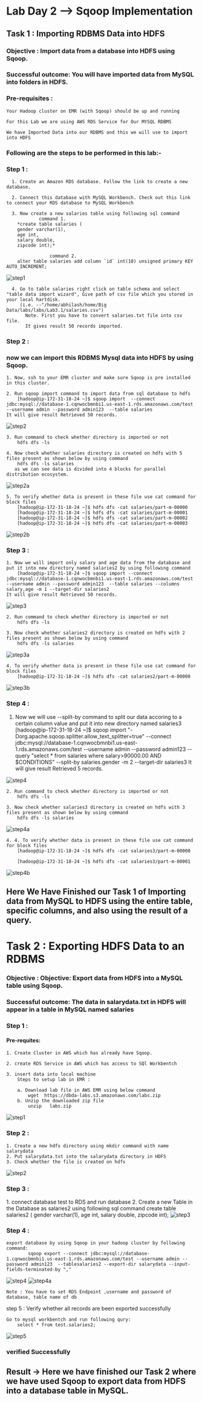 <h1>Lab Day 2 --> Sqoop Implementation</h1>

<h2>Task 1 : Importing RDBMS Data into HDFS</h2>

<h3>Objective : Import data from a database into HDFS using Sqoop.</h3>

<h3>Successful outcome: You will have imported data from MySQL into folders in HDFS.</h3>

<h3>Pre-requisites : </h3>
    
    Your Hadoop cluster on EMR (with Sqoop) should be up and running
    
    For this Lab we are using AWS RDS Service for Our MYSQL RDBMS
    
    We have Imported Data into our RDBMS and this we will use to import into HDFS
    
<h3>Following are the steps to be performed in this lab:-  </h3>
<h3>Step 1 :  </h3>
      
      1. Create an Amazon RDS database. Follow the link to create a new database.
      
      2. Connect this database with MySQL Workbench. Check out this link to connect your RDS database to MySQL Workbench
      
      3. Now create a new salaries table using following sql command
                command 1.
		*create table salaries (
		gender varchar(1),
		age int,
		salary double,
		zipcode int);*

            		command 2.
		alter table salaries add column `id` int(10) unsigned primary KEY AUTO_INCREMENT;
    
 
<img src="images_day2/task1-images/step1.png" alt="step1"> 

      4. Go to table salaries right click on table schema and select "table data import wizard", Give path of csv file which you stored in your local hartdisk.
         (i.e. --"/home/abhilash/home/Big Data/labs/labs/Lab3.1/salaries.csv") 
	       Note. First you have to convert salaries.txt file into csv file.
	       It gives result 50 records imported.
         

<h3>Step 2 :  </h3>

<h3> now we can import this RDBMS Mysql data into HDFS by using Sqoop.</h3>
	
	1. Now, ssh to your EMR cluster and make sure Sqoop is pre installed in this cluster.

	2. Run sqoop import command to import data from sql database to hdfs
		[hadoop@ip-172-31-18-24 ~]$ sqoop import  --connect jdbc:mysql://database-1.cqnwocbmnbi1.us-east-1.rds.amazonaws.com/test --username admin --password admin123  --table salaries
    It will give result Retrieved 50 records.
    
<img src="images_day2/task1-images/step2.png" alt="step2"> 

	3. Run command to check whether directory is imported or not 
		hdfs dfs -ls
	
	4. Now check whether salaries directory is created on hdfs with 5 files present as shown below by using command
		hdfs dfs -ls salaries
	   as we can see data is divided into 4 blocks for parallel distribution ecosystem.
	
<img src="images_day2/task1-images/step2a.png" alt="step2a"> 
	
	5. To verify whether data is present in these file use cat command for block files
		[hadoop@ip-172-31-18-24 ~]$ hdfs dfs -cat salaries/part-m-00000
		[hadoop@ip-172-31-18-24 ~]$ hdfs dfs -cat salaries/part-m-00001
		[hadoop@ip-172-31-18-24 ~]$ hdfs dfs -cat salaries/part-m-00002
		[hadoop@ip-172-31-18-24 ~]$ hdfs dfs -cat salaries/part-m-00003
		
<img src="images_day2/task1-images/step2b.png" alt="step2b"> 

<h3>Step 3 :  </h3>

	1. Now we will import only salary and age data from the database and put it into new directory named salaries2 by using following command
		[hadoop@ip-172-31-18-24 ~]$ sqoop import --connect jdbc:mysql://database-1.cqnwocbmnbi1.us-east-1.rds.amazonaws.com/test --username admin --password admin123  --table salaries --columns salary,age -m 1 --target-dir salaries2
    It will give result Retrieved 50 records.
    

<img src="images_day2/task1-images/step3.png" alt="step3"> 
	
	2. Run command to check whether directory is imported or not 
		hdfs dfs -ls

	3. Now check whether salaries2 directory is created on hdfs with 2 files present as shown below by using command
		hdfs dfs -ls salaries
		

<img src="images_day2/task1-images/step3a.png" alt="step3a"> 

	4. To verify whether data is present in these file use cat command for block files
		[hadoop@ip-172-31-18-24 ~]$ hdfs dfs -cat salaries2/part-m-00000
		

<img src="images_day2/task1-images/step3b.png" alt="step3b"> 

<h3>Step 4 :  </h3>

  1. Now we will use --split-by command to split our data accoring to a certain column value and put it into new directory named salaries3
		[hadoop@ip-172-31-18-24 ~]$ sqoop import "-Dorg.apache.sqoop.splitter.allow_text_splitter=true" --connect jdbc:mysql://database-1.cqnwocbmnbi1.us-east-1.rds.amazonaws.com/test --username admin --password admin123 --query "select * from salaries where salary>90000.00 AND \$CONDITIONS" --split-by salaries.gender -m 2 --target-dir salaries3
		It will give result Retrieved 5 records.
    
<img src="images_day2/task1-images/step4.png" alt="step4"> 
	
	2. Run command to check whether directory is imported or not 
		hdfs dfs -ls

	3. Now check whether salaries3 directory is created on hdfs with 3 files present as shown below by using command
		hdfs dfs -ls salaries
		
<img src="images_day2/task1-images/step4a.png" alt="step4a"> 

	4. 4. To verify whether data is present in these file use cat command for block files
		[hadoop@ip-172-31-18-24 ~]$ hdfs dfs -cat salaries3/part-m-00000

		[hadoop@ip-172-31-18-24 ~]$ hdfs dfs -cat salaries3/part-m-00001
		
<img src="images_day2/task1-images/step4b.png" alt="step4b"> 

<h2>Here We Have Finished our Task 1 of Importing data from MySQL to HDFS using the entire table, specific columns, and also using the result of a query.</h2>


  <h1> Task 2 : Exporting HDFS Data to an RDBMS</h1>
  <h3>Objective : Objective: Export data from HDFS into a MySQL table using Sqoop.</h3>
  <h3>Successful outcome: The data in salarydata.txt in HDFS will appear in a table in MySQL named salaries</h3>


  <h3>Step 1 : </h3>
  <h4>Pre-requites:</h4>	
	
	
	1. Create Cluster in AWS which has already have Sqoop.
	
	2. create RDS Service in AWS which has access to SQl Workbentch
	
	3. insert data into local machine
		Steps to setup lab in EMR :
		
		a. Download lab file in AWS EMR using below command 
  			wget  https://dbda-labs.s3.amazonaws.com/labs.zip
		b. Unzip the downloaded zip file
  			unzip   labs.zip 
			
<img src="images_day2/task2-images/step%201.png" alt="step1"> 

  <h3>Step 2 : </h3>

	1. Create a new hdfs directory using mkdir command with name salarydata
	2. Put salarydata.txt into the salarydata directory in HDFS
	3. Check whether the file is created on hdfs
<img src="images_day2/task2-images/step2.png" alt="step2"> 

  <h3>Step 3 : </h3>
	1. connect database test to RDS and run database
	2. Create a new Table in the Database as salaries2 using following sql command
		create table salaries2 ( gender varchar(1), age int, salary double, zipcode int);

<img src="images_day2/task2-images/step3.png" alt="step3"> 

  <h3>Step 4 : </h3>
	
	export database by using Sqoop in your hadoop cluster by following command:
			sqoop export --connect jdbc:mysql://database-1.cqnwocbmnbi1.us-east-1.rds.amazonaws.com/test --username admin --password admin123  --tablesalaries2 --export-dir salarydata --input-fields-terminated-by ","
			
<img src="images_day2/task2-images/step4.png" alt="step4"> 
<img src="images_day2/task2-images/step4a.png" alt="step4a"> 
	
	Note : You have to set RDS Endpoint ,username and password of database, table name of db

step 5 :
	Verify whether all records are been exported successfully

	Go to mysql workbentch and run following qury:
		select * from test.salaries2;
<img src="images_day2/task2-images/step5.png" alt="step5"> 

<h3> verified Successfully</h3>

<h2> Result -> Here we have finished our Task 2 where we have used Sqoop to export data from HDFS into a database table in MySQL.</h2>
